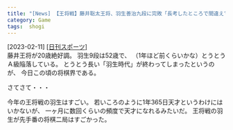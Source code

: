 ```yaml
---
title: "[News] 【王将戦】藤井聡太王将、羽生善治九段に完敗「長考したところで間違えてしまった」意表の受け連発も ---羽生が復活"
category: Game
tags:  shogi
---
```


[2023-02-11] [[日刊スポーツ]](https://www.nikkansports.com/general/nikkan/news/202302100000601.html)  
 藤井王将が20歳絶好調。
羽生9段は52歳で、
（1年ほど前くらいかな）とうとうＡ級陥落している。
とうとう長い「羽生時代」が終わってしまったというのが、
今日この頃の将棋界である。

 さてさて・・・

 今年の王将戦の羽生はすごい。
若いころのように1年365日天才というわけにはいかないが、
一ヶ月に数回くらいの頻度で天才になれるみたいだ。
王将戦の羽生が先手番の将棋二局はすごかった。

